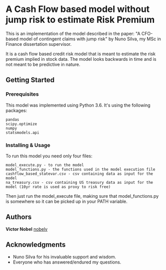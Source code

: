# A Cash Flow based model without jump risk to estimate Risk Premium

This is an implementation of the model described in the paper: "A CFO-based model of contingent claims with jump risk" by Nuno Silva, my MSc in Finance dissertation supervisor. 

It is a cash flow based credit risk model that is meant to estimate the risk premium implied in stock data. 
The model looks backwards in time and is not meant to be predictive in nature.

## Getting Started
### Prerequisites

This model was implemented using Python 3.6. 
It's using the following packages:
```
pandas
scipy.optimize
numpy
statsmodels.api
```

### Installing & Usage

To run this model you need only four files:

```
model_execute.py - to run the model
model_functions.py - the functions used in the model execution file
cashflow_based_statevar.csv - csv containing data as input for the model
na_treasury.csv - csv containing US treasury data as input for the model (10yr rate is used as proxy to risk free)
```

Then just run the model_execute file, making sure that model_functions.py is somewhere so it can be picked up in your PATH variable.

## Authors

**Victor Nobel** [nobelv](https://github.com/nobelv)

## Acknowledgments

* Nuno Silva for his invaluable support and wisdom.
* Everyone who has answered/endured my questions.

